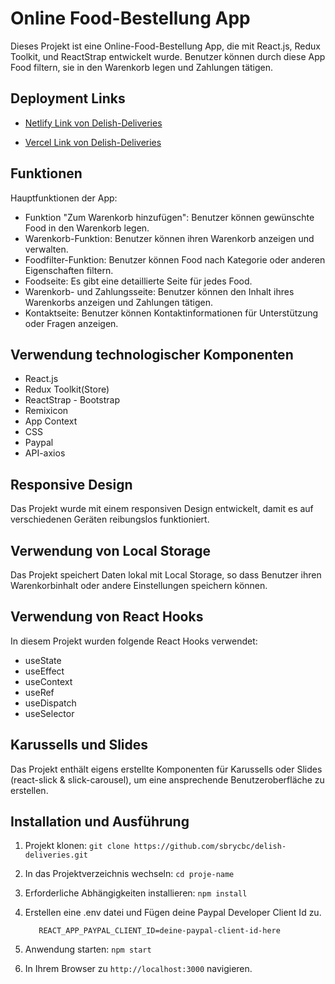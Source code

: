 # Online Food-Bestellung App

Dieses Projekt ist eine Online-Food-Bestellung App, die mit React.js, Redux Toolkit, und ReactStrap entwickelt wurde. Benutzer können durch diese App Food filtern, sie in den Warenkorb legen und Zahlungen tätigen.

## Deployment Links

- [Netlify Link von Delish-Deliveries](https://delish-deliveries.netlify.app/home)

- [Vercel Link von Delish-Deliveries](https://delish-deliveries.vercel.app/home)

## Funktionen

Hauptfunktionen der App:

- Funktion "Zum Warenkorb hinzufügen": Benutzer können gewünschte Food in den Warenkorb legen.
- Warenkorb-Funktion: Benutzer können ihren Warenkorb anzeigen und verwalten.
- Foodfilter-Funktion: Benutzer können Food nach Kategorie oder anderen Eigenschaften filtern.
- Foodseite: Es gibt eine detaillierte Seite für jedes Food.
- Warenkorb- und Zahlungsseite: Benutzer können den Inhalt ihres Warenkorbs anzeigen und Zahlungen tätigen.
- Kontaktseite: Benutzer können Kontaktinformationen für Unterstützung oder Fragen anzeigen.

## Verwendung technologischer Komponenten

- React.js
- Redux Toolkit(Store)
- ReactStrap - Bootstrap
- Remixicon
- App Context
- CSS
- Paypal
- API-axios


## Responsive Design

Das Projekt wurde mit einem responsiven Design entwickelt, damit es auf verschiedenen Geräten reibungslos funktioniert.


## Verwendung von Local Storage

Das Projekt speichert Daten lokal mit Local Storage, so dass Benutzer ihren Warenkorbinhalt oder andere Einstellungen speichern können.




## Verwendung von React Hooks

In diesem Projekt wurden folgende React Hooks verwendet:

- useState
- useEffect
- useContext
- useRef
- useDispatch
- useSelector



## Karussells und Slides

Das Projekt enthält eigens erstellte Komponenten für Karussells oder Slides (react-slick & slick-carousel), um eine ansprechende Benutzeroberfläche zu erstellen.

## Installation und Ausführung

1. Projekt klonen: `git clone https://github.com/sbrycbc/delish-deliveries.git`
2. In das Projektverzeichnis wechseln: `cd proje-name`
3. Erforderliche Abhängigkeiten installieren: `npm install`
4. Erstellen eine .env datei und Fügen deine Paypal Developer Client Id zu.

          REACT_APP_PAYPAL_CLIENT_ID=deine-paypal-client-id-here

5. Anwendung starten: `npm start`
6. In Ihrem Browser zu `http://localhost:3000` navigieren.


